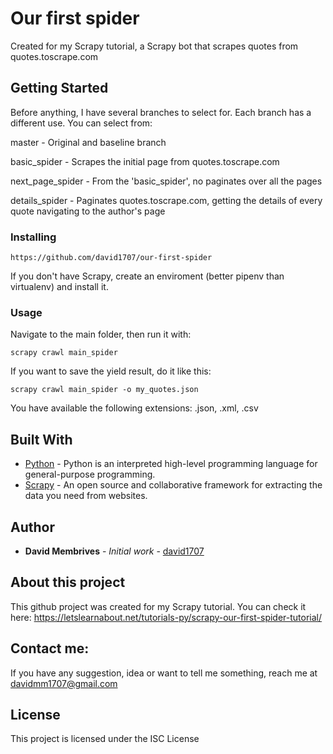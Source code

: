 # Our first spider
Created for my Scrapy tutorial, a Scrapy bot that scrapes quotes from quotes.toscrape.com

## Getting Started
Before anything, I have several branches to select for. Each branch has a different use. You can select from:

master - Original and baseline branch

basic_spider - Scrapes the initial page from quotes.toscrape.com

next_page_spider - From the 'basic_spider', no paginates over all the pages

details_spider - Paginates quotes.toscrape.com, getting the details of every quote navigating to the author's page


### Installing

```
https://github.com/david1707/our-first-spider
```

If you don't have Scrapy, create an enviroment (better pipenv than virtualenv) and install it.


### Usage

Navigate to the main folder, then run it with:
```
scrapy crawl main_spider
```

If you want to save the yield result, do it like this:

```
scrapy crawl main_spider -o my_quotes.json
```

You have available the following extensions: .json, .xml, .csv


## Built With

* [Python](https://www.python.org/) - Python is an interpreted high-level programming language for general-purpose programming.
* [Scrapy](https://scrapy.org/) - An open source and collaborative framework for extracting the data you need from websites.

## Author

* **David Membrives** - *Initial work* - [david1707](https://github.com/david1707)

## About this project
This github project was created for my Scrapy tutorial. You can check it here: https://letslearnabout.net/tutorials-py/scrapy-our-first-spider-tutorial/

## Contact me:
If you have any suggestion, idea or want to tell me something, reach me at davidmm1707@gmail.com

## License

This project is licensed under the ISC License
